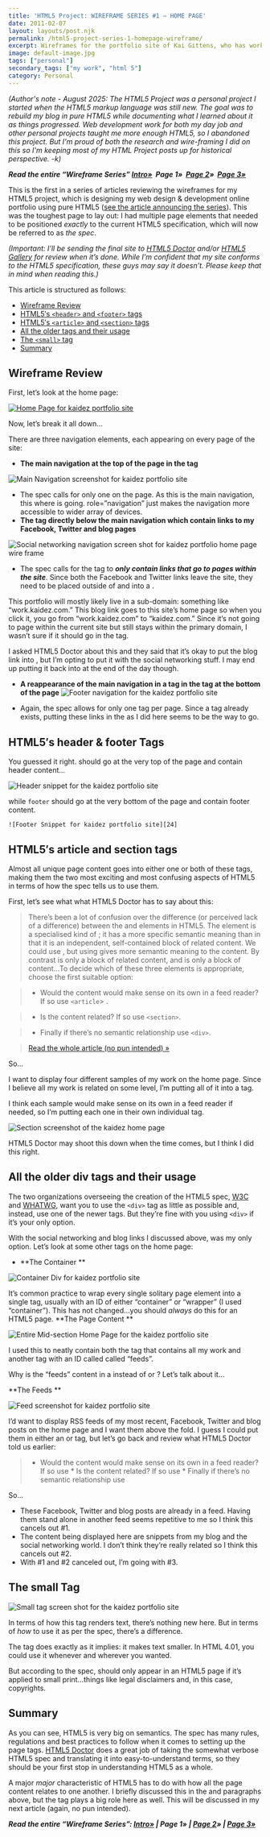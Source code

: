 ```yaml
---
title: 'HTML5 Project: WIREFRAME SERIES #1 – HOME PAGE'
date: 2011-02-07
layout: layouts/post.njk
permalink: /html5-project-series-1-homepage-wireframe/
excerpt: Wireframes for the portfolio site of Kai Gittens, who has worked at Blue Cross/Blue Shield, JPMorgan Chase, jetBlue, MedPage Today & Revlon
image: default-image.jpg
tags: ["personal"]
secondary_tags: ["my work", "html 5"]
category: Personal
---
```

<em>(Author's note - August 2025: The HTML5 Project was a personal project I started when the HTML5 markup language was still new. The goal was to rebuild my blog in pure HTML5 while documenting what I learned about it as things progressed. Web development work for both my day job and other personal projects taught me more enough HTML5, so I abandoned this project. But I'm proud of both the research and wire-framing I did on this so I'm keeping most of my HTML Project posts up for historical perspective. -k)</em>

***Read the entire “Wireframe Series”
[Intro»][1]  Page 1»  [Page 2][2]»  [Page 3»][3]***

 [1]: /html5-project-update-completed-wireframes/
 [2]: /html5-project-series-2-work-subcategory-playlist-wireframes/
 [3]: /html5-project-series-3-about-contact-wireframes/

This is the first in a series of articles reviewing the wireframes for my HTML5 project, which is designing my web design & development online portfolio using pure HTML5 ([see the article announcing the series][1]). This was the toughest page to lay out: I had multiple page elements that needed to be positioned *exactly* to the current HTML5 specification, which will now be referred to as *the spec*.

*(Important: I’ll be sending the final site to [HTML5 Doctor][5] and/or [HTML5 Gallery][6] for review when it’s done. While I’m confident that my site conforms to the HTML5 specification, these guys may say it doesn’t. Please keep that in mind when reading this.)*

 [5]: http://html5doctor.com/
 [6]: http://html5gallery.com/

This article is structured as follows:

*   [Wireframe Review][7]
*   [HTML5′s `<header>` and `<footer>` tags][11]
*   [HTML5′s `<article>`  and `<section>`  tags][12]
*   [All the older  tags and their usage][13]
*   [The `<small>` tag][17]
*   [Summary][18]

 [7]: #wfReview
 [11]: #headFoot
 [12]: #articleSection
 [13]: #div
 [17]: #small
 [18]: #summary

<h2 id="wfReview">Wireframe Review</h2>

First, let’s look at the home page:

[![Home Page for kaidez portfolio site][19]][19]

Now, let’s break it all down…

There are three navigation elements, each appearing on every page of the site:

*   **The main navigation at the top of the page in the  tag**

![Main Navigation screenshot for kaidez portfolio site][20]
*   The spec calls for only one  on the page. As this is the main navigation, this where  is going. role=”navigation” just makes the navigation more accessible to wider array of devices.
*   **The  tag directly below the main navigation which contain links to my Facebook, Twitter and blog pages**

![Social networking navigation screen shot for kaidez portfolio home page wire frame][21]
*   The spec calls for the  tag to ***only contain links that go to pages within the site***. Since both the Facebook and Twitter links leave the site, they need to be placed outside of  and into a .

This portfolio will mostly likely live in a sub-domain: something like “work.kaidez.com.” This blog link goes to this site’s home page so when you click it, you go from “work.kaidez.com” to “kaidez.com.” Since it’s not going to page within the current site but still stays within the primary domain, I wasn’t sure if it should go in the  tag.

I asked HTML5 Doctor about this and they said that it’s okay to put the blog link into , but I’m opting to put it with the social networking stuff. I may end up putting it back into  at the end of the day though.

  *   **A reappearance of the main navigation in a  tag in the  tag at the bottom of the page**
    ![Footer navigation for the kaidez portfolio site][22]

  *   Again, the spec allows for only one  tag per page. Since a  tag already exists, putting these links in the  as I did here seems to be the way to go.

<h2 id="headFoot"> HTML5′s header &amp; footer Tags</h2>
You guessed it right.  should go at the very top of the page and contain header content…

![Header snippet for the kaidez portfolio site][23]

while `footer` should go at the very bottom of the page and contain footer content.

    ![Footer Snippet for kaidez portfolio site][24]

<h2 id="articleSection">HTML5′s article and section tags</h2>
Almost all unique page content goes into either one or both of these tags, making them the two most exciting and most confusing aspects of HTML5 in terms of how the spec tells us to use them.

First, let’s see what what HTML5 Doctor has to say about this:

  > There’s been a lot of confusion over the difference (or perceived lack of a difference) between the  and  elements in HTML5. The  element is a specialised kind of ; it has a more specific semantic meaning than  in that it is an independent, self-contained block of related content. We could use , but using  gives more semantic meaning to the content.
  By contrast  is only a block of related content, and  is only a block of content…To decide which of these three elements is appropriate, choose the first suitable option:

  > - Would the content would make sense on its own in a feed reader? If so use `<article`> .

  > - Is the content related? If so use `<section>`.

  > - Finally if there’s no semantic relationship use `<div>`.

  > [Read the whole article (no pun intended) »][25]

So...

I want to display four different samples of my work on the home page. Since I believe all my work is related on some level, I’m putting all of it into a  tag.

I think each sample would make sense on its own in a feed reader if needed, so I’m putting each one in their own individual  tag.

![Section screenshot of the kaidez home page][26]

HTML5 Doctor may shoot this down when the time comes, but I think I did this right.

<h2 id="div">All the older div tags and their usage</h2>

The two organizations overseeing the creation of the HTML5 spec, [W3C][27] and [WHATWG][28], want you to use the `<div>` tag as little as possible and, instead, use one of the newer tags. But they’re fine with you using `<div>` if it’s your only option.

With the social networking and blog links I discussed above,  was my only option. Let’s look at some other  tags on the home page:

*   **The Container **

![Container Div for kaidez portfolio site][29]

  It’s common practice to wrap every single solitary page element into a single  tag, usually with an ID of either “container” or “wrapper” (I used “container”). This has not changed…you should *always* do this for an HTML5 page.
 **The Page Content **

![Entire Mid-section Home Page for the kaidez portfolio site][30]

I used this to neatly contain both the  tag that contains all my work and another  tag with an ID called called “feeds”.

Why is the “feeds” content in a  instead of  or ? Let’s talk about it...

**The Feeds **

![Feed screenshot for kaidez portfolio site][31]

I’d want to display RSS feeds of my most recent, Facebook, Twitter and blog posts on the home page and I want them above the fold. I guess I could put them in either an  or  tag, but let’s go back and review what HTML5 Doctor told us earlier:  

  > *   Would the content would make sense on its own in a feed reader? If so use
    *   Is the content related? If so use
    *   Finally if there’s no semantic relationship use


So...

  *   These Facebook, Twitter and blog posts are already in a feed. Having them stand alone in another feed seems repetitive to me so I think this cancels out #1.
  *   The content being displayed here are snippets from my blog and the social networking world. I don’t think they’re really related so I think this cancels out #2.
  *   With #1 and #2 canceled out, I’m going with #3.

<h2 id="small">The small Tag</h2>

![Small tag screen shot for the kaidez portfolio site][32]

In terms of how this tag renders text, there’s nothing new here. But in terms of *how* to use it as per the spec, there’s a difference.

The  tag does exactly as it implies: it makes text smaller. In HTML 4.01, you could use it whenever and wherever you wanted.

But according to the spec,  should only appear in an HTML5 page if it’s applied to small print…things like legal disclaimers and, in this case, copyrights.

<h2 id="summary">Summary</h2>

As you can see, HTML5 is very big on semantics. The spec has many rules, regulations and best practices to follow when it comes to setting up the page tags. [HTML5 Doctor][5] does a great job of taking the somewhat verbose HTML5 spec and translating it into easy-to-understand terms, so they should be your first stop in understanding HTML5 as a whole.

A major *major* characteristic of HTML5 has to do with how all the page content relates to one another. I briefly discussed this in the  and  paragraphs above, but the  tag plays a big role here as well. This will be discussed in my next article (again, no pun intended).

***Read the entire “Wireframe Series”: [Intro»][1] | Page 1» | [Page 2][2]» | [Page 3»][3]***


 [19]: /assets/img/home.jpg "Main Navigation screenshot for kaidez portfolio site"
 [20]: /assets/img/mainNav.jpg "Main Navigation screenshot for kaidez portfolio site"
 [21]: /assets/img/socialNav.jpg "Social networking navigation screen shot for kaidez portfolio home page wire frame"
 [22]: /assets/img/footerNav.jpg "Footer navigation for the kaidez portfolio site"
 [23]: /assets/img/header.jpg "Header snippet for the kaidez portfolio site"
 [24]: /assets/img/footerSnippet.jpg "Footer Snippet for kaidez portfolio site"
 [25]: http://html5doctor.com/the-article-element/
 [26]: /assets/img/sectionOnlyHomePage.jpg
 [27]: http://www.w3.org/
 [28]: http://www.whatwg.org/
 [29]: /assets/img/containerDiv.jpg "Container Div for kaidez portfolio site"
 [30]: /assets/img/entireMidSectionHomePage.jpg
 [31]: /assets/img/feeds.jpg "Feed screenshot for kaidez portfolio site"
 [32]: /assets/img/small.jpg "Small tag screen shot for the kaidez portfolio site"

<script type="application/ld+json">
{
    "@context": "https://schema.org",
    "@type": "TechArticle",
    "headline": "HTML5 Project: WIREFRAME SERIES #1 – HOME PAGE",
    "description": "Wireframes for the portfolio site of Kai Gittens, who has worked at Blue Cross/Blue Shield, JPMorgan Chase, jetBlue, MedPage Today & Revlon",
    "author": {
        "@type": "Person",
        "name": "Kai Gittens",
		    "url" : "http://kaidez.com/"
    },
    "datePublished": "2011-02-07",
    "dateModified": "2025-08-27",
    "programmingLanguage": "HTML"
}
</script>